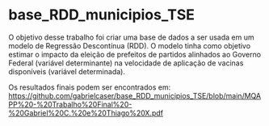 # base_RDD_municipios_TSE

O objetivo desse trabalho foi criar uma base de dados a ser usada em um modelo de Regressão Descontínua (RDD). O modelo tinha como objetivo estimar o impacto da eleição de prefeitos de partidos alinhados ao Governo Federal (variável determinante) na velocidade de aplicação de vacinas disponíveis (variável determinada).

Os resultados finais podem ser encontrados em: https://github.com/gabrielcaser/base_RDD_municipios_TSE/blob/main/MQAPP%20-%20Trabalho%20Final%20-%20Gabriel%20C.%20e%20Thiago%20X.pdf
